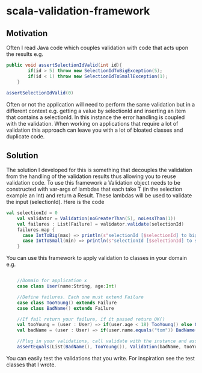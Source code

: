# scala-validation-framework

## Motivation

Often I read Java code which couples validation with code that acts upon the results 
e.g.
```Java
public void assertSelectionIdValid(int id){
        if(id > 5) throw new SelectionIdToBigException(5);
     	if(id < 1) throw new SelectionIdToSmallException(1);     
    }
    
assertSelectionIdValid(0)    
```

Often or not the application will need to perform the same validation but in a different context e.g. getting a value by selectionId and inserting an item that contains a selectionId. In this instance the error handling is coupled with the validation. When working on applications that require a lot of validation this approach can leave you with a lot of bloated classes and duplicate code.

## Solution

The solution I developed for this is something that decouples the validation from the handling of the validation results thus allowing you to reuse validation code. To use this framework a Validation object needs to be constructed with var-args of lambdas that each take T (in the selection example an Int) and return a Result. These lambdas will be used to validate the input (selectionId). Here is the code

```Scala
val selectionId = 0
    val validator = Validation(noGreaterThan(5), noLessThan(1))
    val failures : List[Failure] = validator.validate(selectionId)
    failures.map {
      case IntToBig(max) => println(s"selectionId [$selectionId] to big, maximum size is $max")
      case IntToSmall(min) => println(s"selectionId [$selectionId] to small, smallest size is $min")
    }
```

You can use this framework to apply validation to classes in your domain e.g.
```Scala

    //Domain for application x
    case class User(name:String, age:Int)

    //Define failures. Each one must extend Failure
    case class TooYoung() extends Failure
    case class BadName() extends Failure

    //If fail return your failure, if it passed return OK()
    val tooYoung = (user : User) => if(user.age < 18) TooYoung() else OK()
    val badName = (user : User) => if(user.name.equals("tom")) BadName() else OK()

    //Plug in your validations, call validate with the instance and assert both failures are returned
    assertEquals(List(BadName(), TooYoung()), Validation(badName, tooYoung).validate(User("tom", 17)))
```

You can easily test the validations that you write. For inspiration see the test classes that I wrote.

